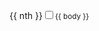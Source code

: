 <label for="fn{{ nth }}">{{ nth }}</label><input type="checkbox" id="fn{{ nth }}"><small>{{ body }}</small>
